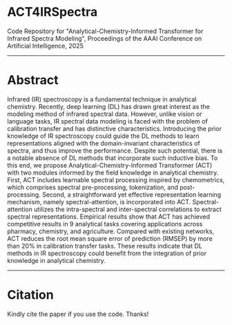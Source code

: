 # ACT4IRSpectra

Code Repository for "Analytical-Chemistry-Informed Transformer for Infrared Spectra Modeling", Proceedings of the AAAI Conference on Artificial Intelligence, 2025

-----------------------

# Abstract

Infrared (IR) spectroscopy is a fundamental technique in analytical chemistry. Recently, deep learning (DL) has drawn great interest as the modeling method of infrared spectral data. However, unlike vision or language tasks, IR spectral data modeling is faced with the problem of calibration transfer and has distinctive characteristics. Introducing the prior knowledge of IR spectroscopy could guide the DL methods to learn representations aligned with the domain-invariant characteristics of spectra, and thus improve the performance. Despite such potential, there is a notable absence of DL methods that incorporate such inductive bias. To this end, we propose Analytical-Chemistry-Informed Transformer (ACT) with two modules informed by the field knowledge in analytical chemistry. First, ACT includes learnable spectral processing inspired by chemometrics, which comprises spectral pre-processing, tokenization, and post-processing. Second, a
straightforward yet effective representation learning mechanism, namely spectral-attention, is incorporated into ACT. Spectral-attention utilizes the intra-spectral and inter-spectral correlations to extract spectral representations. Empirical results show that ACT has achieved competitive results in 9 analytical tasks covering applications across pharmacy, chemistry, and agriculture. Compared with existing networks, ACT reduces the root mean square error of prediction (RMSEP) by more than 20% in calibration transfer tasks. These results indicate that DL methods in IR spectroscopy could benefit from the integration of prior knowledge in analytical chemistry.

-----------------------
# Citation

Kindly cite the paper if you use the code. Thanks!
